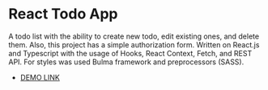 # React Todo App

A todo list with the ability to create new todo, edit existing ones, and delete them.
Also, this project has a simple authorization form.
Written on React.js and Typescript with the usage of Hooks, React Context, Fetch, and REST API.
For styles was used Bulma framework and preprocessors (SASS).

- [DEMO LINK](https://iryna-lelyk.github.io/react_todo-app/)
